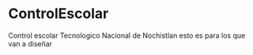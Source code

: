 # ControlEscolar
Control escolar Tecnologico Nacional de Nochistlan
esto es para los que van a diseñar

